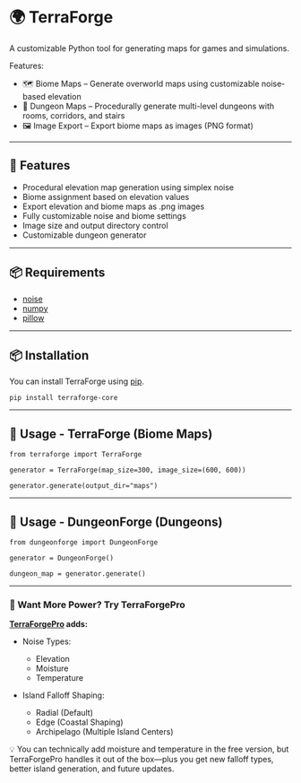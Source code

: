 # 🌍 TerraForge
A customizable Python tool for generating maps for games and simulations.

Features:
* 🗺️ Biome Maps – Generate overworld maps using customizable noise-based elevation
* 🏰 Dungeon Maps – Procedurally generate multi-level dungeons with rooms, corridors, and stairs
* 🖼️ Image Export – Export biome maps as images (PNG format)

***

## 🧰 Features
* Procedural elevation map generation using simplex noise
* Biome assignment based on elevation values
* Export elevation and biome maps as .png images
* Fully customizable noise and biome settings
* Image size and output directory control
* Customizable dungeon generator

***

## 📦 Requirements
* [noise](https://pypi.org/project/noise/)
* [numpy](https://pypi.org/project/numpy/)
* [pillow](https://pypi.org/project/pillow/)

***
## 📦 Installation
You can install TerraForge using [pip](https://pypi.org/project/terraforge-core/).
```
pip install terraforge-core
```

***

## 🚀 Usage - TerraForge (Biome Maps)
`from terraforge import TerraForge`

`generator = TerraForge(map_size=300, image_size=(600, 600))`

`generator.generate(output_dir="maps")`

***

## 🚀 Usage - DungeonForge (Dungeons)
`from dungeonforge import DungeonForge`

`generator = DungeonForge()`

`dungeon_map = generator.generate()`

***
### 🚀 Want More Power? Try TerraForgePro
**[TerraForgePro](https://gum.co/u/rwq2bbml) adds:**
- Noise Types:
  - Elevation
  - Moisture
  - Temperature
 
- Island Falloff Shaping:
  - Radial (Default)
  - Edge (Coastal Shaping)
  - Archipelago (Multiple Island Centers)

💡 You can technically add moisture and temperature in the free version, but TerraForgePro handles it out of the box—plus you get new falloff types, better island generation, and future updates.
